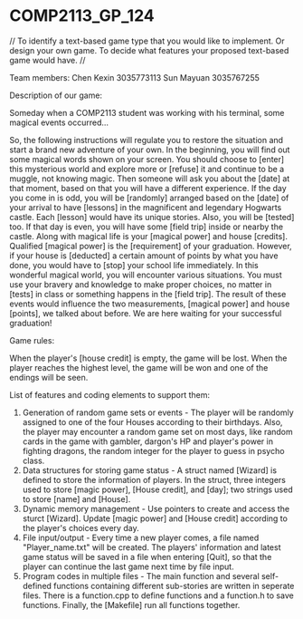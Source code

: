 # COMP2113_GP_124

//
To identify a text-based game type that you would like to implement. Or design your own game.
To decide what features your proposed text-based game would have.
//

Team members:
Chen Kexin  3035773113
Sun Mayuan  3035767255

Description of our game:

Someday when a COMP2113 student was working with his terminal, some magical events occurred...

So, the following instructions will regulate you to restore the situation and start a brand new adventure of your own. 
In the beginning, you will find out some magical words shown on your screen. You should choose to [enter] this mysterious world and explore more or [refuse] it and continue to be a muggle, not knowing magic. Then someone will ask you about the [date] at that moment, based on that you will have a different experience. If the day you come in is odd, you will be [randomly] arranged based on the [date] of your arrival to have [lessons] in the magnificent and legendary Hogwarts castle. Each [lesson] would have its unique stories. Also, you will be [tested] too. If that day is even, you will have some [field trip] inside or nearby the castle.
Along with magical life is your [magical power] and house [credits]. Qualified [magical power] is the [requirement] of your graduation. However, if your house is [deducted] a certain amount of points by what you have done, you would have to [stop] your school life immediately. In this wonderful magical world, you will encounter various situations. You must use your bravery and knowledge to make proper choices, no matter in [tests] in class or something happens in the [field trip]. The result of these events would influence the two measurements, [magical power] and house [points], we talked about before. We are here waiting for your successful graduation!


Game rules:


When the player's [house credit] is empty, the game will be lost. When the player reaches the highest level, the game will be won and one of the endings will be seen.


List of features and coding elements to support them:
1. Generation of random game sets or events - The player will be randomly assigned to one of the four Houses according to their birthdays. Also, the player may encounter a random game set on most days, like random cards in the game with gambler, dargon's HP and player's power in fighting dragons, the random integer for the player to guess in psycho class.
2. Data structures for storing game status - A struct named [Wizard] is defined to store the information of players. In the struct, three integers used to store [magic power], [House credit], and [day]; two strings used to store [name] and [House]. 
3. Dynamic memory management - Use pointers to create and access the sturct [Wizard]. Update [magic power] and [House credit] according to the player's choices every day. 
4. File input/output - Every time a new player comes, a file named "Player_name.txt" will be created. The players' information and latest game status will be saved in a file when entering [Quit], so that the player can continue the last game next time by file input.
5. Program codes in multiple files - The main function and several self-defined functions containing different sub-stories are written in seperate files. There is a function.cpp to define functions and a function.h to save functions. Finally, the [Makefile] run all functions together.
